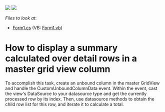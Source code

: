 <!-- default badges list -->
[![](https://img.shields.io/badge/Open_in_DevExpress_Support_Center-FF7200?style=flat-square&logo=DevExpress&logoColor=white)](https://supportcenter.devexpress.com/ticket/details/E1581)
[![](https://img.shields.io/badge/📖_How_to_use_DevExpress_Examples-e9f6fc?style=flat-square)](https://docs.devexpress.com/GeneralInformation/403183)
<!-- default badges end -->
<!-- default file list -->
*Files to look at*:

* [Form1.cs](./CS/WindowsApplication59/Form1.cs) (VB: [Form1.vb](./VB/WindowsApplication59/Form1.vb))
<!-- default file list end -->
# How to display a summary calculated over detail rows in a master grid view column


<p>To accomplish this task, create an unbound column in the master GridView and handle the CustomUnboundColumnData event. Within the event, cast the view's DataSource to your datasource type and get the currently processed row by its index. Then, use datasource methods to obtain the child row list for this row, and iterate it to calculate a total.</p>

<br/>


